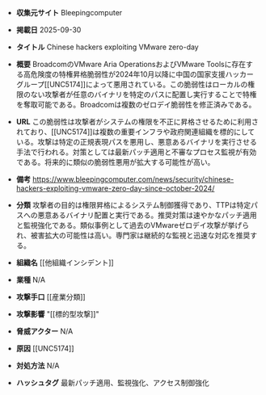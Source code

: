 - **収集元サイト**
Bleepingcomputer

- **掲載日**
2025-09-30

- **タイトル**
Chinese hackers exploiting VMware zero-day

- **概要**
BroadcomのVMware Aria OperationsおよびVMware Toolsに存在する高危険度の特権昇格脆弱性が2024年10月以降に中国の国家支援ハッカーグループ[[UNC5174]]によって悪用されている。この脆弱性はローカルの権限のない攻撃者が任意のバイナリを特定のパスに配置し実行することで特権を奪取可能である。Broadcomは複数のゼロデイ脆弱性を修正済みである。

- **URL**
この脆弱性は攻撃者がシステムの権限を不正に昇格させるために利用されており、[[UNC5174]]は複数の重要インフラや政府関連組織を標的にしている。攻撃は特定の正規表現パスを悪用し、悪意あるバイナリを実行させる手法で行われる。対策としては最新パッチ適用と不審なプロセス監視が有効である。将来的に類似の脆弱性悪用が拡大する可能性が高い。

- **備考**
https://www.bleepingcomputer.com/news/security/chinese-hackers-exploiting-vmware-zero-day-since-october-2024/

- **分類**
攻撃者の目的は権限昇格によるシステム制御獲得であり、TTPは特定パスへの悪意あるバイナリ配置と実行である。推奨対策は速やかなパッチ適用と監視強化である。類似事例として過去のVMwareゼロデイ攻撃が挙げられ、被害拡大の可能性は高い。専門家は継続的な監視と迅速な対応を推奨する。

- **組織名**
[[他組織インシデント]]

- **業種**
N/A

- **攻撃手口**
[[産業分類]]

- **攻撃影響**
"[[標的型攻撃]]"

- **脅威アクター**
N/A

- **原因**
[[UNC5174]]

- **対処方法**
N/A

- **ハッシュタグ**
最新パッチ適用、監視強化、アクセス制御強化
